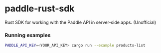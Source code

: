 # paddle-rust-sdk
Rust SDK for working with the Paddle API in server-side apps. (Unofficial)

### Running examples

```bash
PADDLE_API_KEY=<YOUR_API_KEY> cargo run --example products-list
```